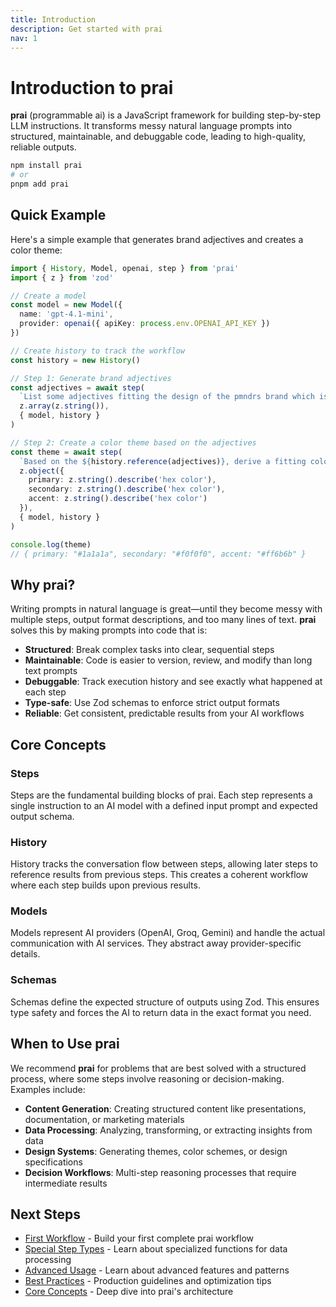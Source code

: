 ```yaml
---
title: Introduction
description: Get started with prai
nav: 1
---
```


# Introduction to prai

**prai** (programmable ai) is a JavaScript framework for building step-by-step LLM instructions. It transforms messy natural language prompts into structured, maintainable, and debuggable code, leading to high-quality, reliable outputs.


```bash
npm install prai
# or
pnpm add prai
```

## Quick Example

Here's a simple example that generates brand adjectives and creates a color theme:

```typescript
import { History, Model, openai, step } from 'prai'
import { z } from 'zod'

// Create a model
const model = new Model({
  name: 'gpt-4.1-mini',
  provider: openai({ apiKey: process.env.OPENAI_API_KEY })
})

// Create history to track the workflow
const history = new History()

// Step 1: Generate brand adjectives
const adjectives = await step(
  `List some adjectives fitting the design of the pmndrs brand which is a open source developer collective`,
  z.array(z.string()),
  { model, history }
)

// Step 2: Create a color theme based on the adjectives
const theme = await step(
  `Based on the ${history.reference(adjectives)}, derive a fitting color theme`,
  z.object({
    primary: z.string().describe('hex color'),
    secondary: z.string().describe('hex color'),
    accent: z.string().describe('hex color')
  }),
  { model, history }
)

console.log(theme)
// { primary: "#1a1a1a", secondary: "#f0f0f0", accent: "#ff6b6b" }
```

## Why prai?

Writing prompts in natural language is great—until they become messy with multiple steps, output format descriptions, and too many lines of text. **prai** solves this by making prompts into code that is:

- **Structured**: Break complex tasks into clear, sequential steps
- **Maintainable**: Code is easier to version, review, and modify than long text prompts
- **Debuggable**: Track execution history and see exactly what happened at each step
- **Type-safe**: Use Zod schemas to enforce strict output formats
- **Reliable**: Get consistent, predictable results from your AI workflows

## Core Concepts

### Steps
Steps are the fundamental building blocks of prai. Each step represents a single instruction to an AI model with a defined input prompt and expected output schema.

### History
History tracks the conversation flow between steps, allowing later steps to reference results from previous steps. This creates a coherent workflow where each step builds upon previous results.

### Models
Models represent AI providers (OpenAI, Groq, Gemini) and handle the actual communication with AI services. They abstract away provider-specific details.

### Schemas
Schemas define the expected structure of outputs using Zod. This ensures type safety and forces the AI to return data in the exact format you need.

## When to Use prai

We recommend **prai** for problems that are best solved with a structured process, where some steps involve reasoning or decision-making. Examples include:

- **Content Generation**: Creating structured content like presentations, documentation, or marketing materials
- **Data Processing**: Analyzing, transforming, or extracting insights from data
- **Design Systems**: Generating themes, color schemes, or design specifications
- **Decision Workflows**: Multi-step reasoning processes that require intermediate results


## Next Steps

- [First Workflow](./first-workflow.md) - Build your first complete prai workflow
- [Special Step Types](./special-step-types.md) - Learn about specialized functions for data processing
- [Advanced Usage](./advanced-usage.md) - Learn about advanced features and patterns
- [Best Practices](./best-practices.md) - Production guidelines and optimization tips
- [Core Concepts](../concepts/) - Deep dive into prai's architecture

